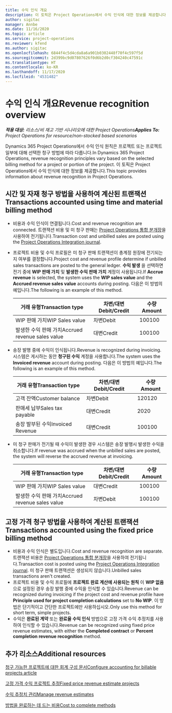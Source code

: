```yaml
---
title: 수익 인식 개요
description: 이 토픽은 Project Operations에서 수익 인식에 대한 정보를 제공합니다.
author: sigitac
manager: Annbe
ms.date: 11/16/2020
ms.topic: article
ms.service: project-operations
ms.reviewer: kfend
ms.author: sigitac
ms.openlocfilehash: 6844f4c5d4cda8a6a901b0302448f70f4c597f5d
ms.sourcegitcommit: 2d399bc9d07807626f0d6b2d0cf304240c47591c
ms.translationtype: HT
ms.contentlocale: ko-KR
ms.lasthandoff: 11/17/2020
ms.locfileid: "4531482"
---
```

# <a name="revenue-recognition-overview"></a><span data-ttu-id="35194-103">수익 인식 개요</span><span class="sxs-lookup"><span data-stu-id="35194-103">Revenue recognition overview</span></span>

<span data-ttu-id="35194-104">_**적용 대상:** 리소스/비 재고 기반 시나리오에 대한 Project Operations_</span><span class="sxs-lookup"><span data-stu-id="35194-104">_**Applies To:** Project Operations for resource/non-stocked based scenarios_</span></span>

<span data-ttu-id="35194-105">Dynamics 365 Project Operations에서 수익 인식 원칙은 프로젝트 또는 프로젝트 일부에 대해 선택한 청구 방법에 따라 다릅니다.</span><span class="sxs-lookup"><span data-stu-id="35194-105">In Dynamics 365 Project Operations, revenue recognition principles vary based on the selected billing method for a project or portion of the project.</span></span> <span data-ttu-id="35194-106">이 토픽은 Project Operations에서 수익 인식에 대한 정보를 제공합니다.</span><span class="sxs-lookup"><span data-stu-id="35194-106">This topic provides information about revenue recognition in Project Operations.</span></span>

## <a name="transactions-accounted-using-time-and-material-billing-method"></a><span data-ttu-id="35194-107">시간 및 자재 청구 방법을 사용하여 계산된 트랜잭션</span><span class="sxs-lookup"><span data-stu-id="35194-107">Transactions accounted using time and material billing method</span></span>

- <span data-ttu-id="35194-108">비용과 수익 인식이 연결됩니다.</span><span class="sxs-lookup"><span data-stu-id="35194-108">Cost and revenue recognition are connected.</span></span> <span data-ttu-id="35194-109">트랜잭션 비용 및 미 청구 판매는 [Project Operations 통합 분개장](../project-accounting/project-operations-integration-journal.md)을 사용하여 전기됩니다.</span><span class="sxs-lookup"><span data-stu-id="35194-109">Transaction cost and unbilled sales are posted using the [Project Operations Integration journal](../project-accounting/project-operations-integration-journal.md).</span></span>
- <span data-ttu-id="35194-110">프로젝트 비용 및 수익 프로필은 미 청구 판매 트랜잭션이 총계정 원장에 전기되는지 여부를 결정합니다.</span><span class="sxs-lookup"><span data-stu-id="35194-110">Project cost and revenue profile determine if unbilled sales transactions are posted to the general ledger.</span></span> <span data-ttu-id="35194-111">**수익 발생** 을 선택하면 전기 중에 **WIP 판매 가치** 및 **발생한 수익 판매 가치** 계정이 사용됩니다.</span><span class="sxs-lookup"><span data-stu-id="35194-111">If **Accrue revenue** is selected, the system uses the **WIP sales value** and the **Accrued revenue sales value** accounts during posting.</span></span> <span data-ttu-id="35194-112">다음은 이 방법의 예입니다.</span><span class="sxs-lookup"><span data-stu-id="35194-112">The following is an example of this method.</span></span>  

  | <span data-ttu-id="35194-113">거래 유형</span><span class="sxs-lookup"><span data-stu-id="35194-113">Transaction type</span></span> | <span data-ttu-id="35194-114">차변/대변</span><span class="sxs-lookup"><span data-stu-id="35194-114">Debit/Credit</span></span> | <span data-ttu-id="35194-115">수량</span><span class="sxs-lookup"><span data-stu-id="35194-115">Amount</span></span> |
  | --- | --- | --- |
  | <span data-ttu-id="35194-116">WIP 판매 가치</span><span class="sxs-lookup"><span data-stu-id="35194-116">WIP Sales value</span></span> | <span data-ttu-id="35194-117">차변</span><span class="sxs-lookup"><span data-stu-id="35194-117">Debit</span></span> | <span data-ttu-id="35194-118">100</span><span class="sxs-lookup"><span data-stu-id="35194-118">100</span></span> |
  | <span data-ttu-id="35194-119">발생한 수익 판매 가치</span><span class="sxs-lookup"><span data-stu-id="35194-119">Accrued revenue sales value</span></span> | <span data-ttu-id="35194-120">대변</span><span class="sxs-lookup"><span data-stu-id="35194-120">Credit</span></span> | <span data-ttu-id="35194-121">100</span><span class="sxs-lookup"><span data-stu-id="35194-121">100</span></span> |

- <span data-ttu-id="35194-122">송장 발행 중에 수익이 인식됩니다.</span><span class="sxs-lookup"><span data-stu-id="35194-122">Revenue is recognized during invoicing.</span></span> <span data-ttu-id="35194-123">시스템은 게시하는 동안 **청구된 수익** 계정을 사용합니다.</span><span class="sxs-lookup"><span data-stu-id="35194-123">The system uses the **Invoiced revenue** account during posting.</span></span> <span data-ttu-id="35194-124">다음은 이 방법의 예입니다.</span><span class="sxs-lookup"><span data-stu-id="35194-124">The following is an example of this method.</span></span>  

  | <span data-ttu-id="35194-125">거래 유형</span><span class="sxs-lookup"><span data-stu-id="35194-125">Transaction type</span></span> | <span data-ttu-id="35194-126">차변/대변</span><span class="sxs-lookup"><span data-stu-id="35194-126">Debit/Credit</span></span> | <span data-ttu-id="35194-127">수량</span><span class="sxs-lookup"><span data-stu-id="35194-127">Amount</span></span> |
  | --- | --- | --- |
  | <span data-ttu-id="35194-128">고객 잔액</span><span class="sxs-lookup"><span data-stu-id="35194-128">Customer balance</span></span> | <span data-ttu-id="35194-129">차변</span><span class="sxs-lookup"><span data-stu-id="35194-129">Debit</span></span> | <span data-ttu-id="35194-130">120</span><span class="sxs-lookup"><span data-stu-id="35194-130">120</span></span> |
  | <span data-ttu-id="35194-131">판매세 납부</span><span class="sxs-lookup"><span data-stu-id="35194-131">Sales tax payable</span></span> | <span data-ttu-id="35194-132">대변</span><span class="sxs-lookup"><span data-stu-id="35194-132">Credit</span></span> | <span data-ttu-id="35194-133">20</span><span class="sxs-lookup"><span data-stu-id="35194-133">20</span></span> |
  | <span data-ttu-id="35194-134">송장 발부된 수익</span><span class="sxs-lookup"><span data-stu-id="35194-134">Invoiced Revenue</span></span> | <span data-ttu-id="35194-135">대변</span><span class="sxs-lookup"><span data-stu-id="35194-135">Credit</span></span> | <span data-ttu-id="35194-136">100</span><span class="sxs-lookup"><span data-stu-id="35194-136">100</span></span> |

- <span data-ttu-id="35194-137">미 청구 판매가 전기될 때 수익이 발생한 경우 시스템은 송장 발행시 발생한 수익을 취소합니다.</span><span class="sxs-lookup"><span data-stu-id="35194-137">If revenue was accrued when the unbilled sales are posted, the system will reverse the accrued revenue at invoicing.</span></span>

  | <span data-ttu-id="35194-138">거래 유형</span><span class="sxs-lookup"><span data-stu-id="35194-138">Transaction type</span></span> | <span data-ttu-id="35194-139">차변/대변</span><span class="sxs-lookup"><span data-stu-id="35194-139">Debit/Credit</span></span> | <span data-ttu-id="35194-140">수량</span><span class="sxs-lookup"><span data-stu-id="35194-140">Amount</span></span> |
  | --- | --- | --- |
  | <span data-ttu-id="35194-141">WIP 판매 가치</span><span class="sxs-lookup"><span data-stu-id="35194-141">WIP Sales value</span></span> | <span data-ttu-id="35194-142">대변</span><span class="sxs-lookup"><span data-stu-id="35194-142">Credit</span></span> | <span data-ttu-id="35194-143">100</span><span class="sxs-lookup"><span data-stu-id="35194-143">100</span></span> |
  | <span data-ttu-id="35194-144">발생한 수익 판매 가치</span><span class="sxs-lookup"><span data-stu-id="35194-144">Accrued revenue sales value</span></span> | <span data-ttu-id="35194-145">차변</span><span class="sxs-lookup"><span data-stu-id="35194-145">Debit</span></span> | <span data-ttu-id="35194-146">100</span><span class="sxs-lookup"><span data-stu-id="35194-146">100</span></span> |

## <a name="transactions-accounted-using-the-fixed-price-billing-method"></a><span data-ttu-id="35194-147">고정 가격 청구 방법을 사용하여 계산된 트랜잭션</span><span class="sxs-lookup"><span data-stu-id="35194-147">Transactions accounted using the fixed price billing method</span></span>

- <span data-ttu-id="35194-148">비용과 수익 인식은 별도입니다.</span><span class="sxs-lookup"><span data-stu-id="35194-148">Cost and revenue recognition are separate.</span></span> <span data-ttu-id="35194-149">트랜잭션 비용은 [Project Operations 통합 분개장](../project-accounting/project-operations-integration-journal.md)을 사용하여 전기됩니다.</span><span class="sxs-lookup"><span data-stu-id="35194-149">Transaction cost is posted using the [Project Operations Integration journal](../project-accounting/project-operations-integration-journal.md).</span></span> <span data-ttu-id="35194-150">미 청구 판매 트랜잭션은 생성되지 않습니다.</span><span class="sxs-lookup"><span data-stu-id="35194-150">Unbilled sales transactions aren't created.</span></span>
- <span data-ttu-id="35194-151">프로젝트 비용 및 수익 프로필에 **프로젝트 완료 계산에 사용되는 원칙** 이 **WIP 없음** 으로 설정된 경우 송장 발행 중에 수익을 인식할 수 있습니다.</span><span class="sxs-lookup"><span data-stu-id="35194-151">Revenue can be recognized during invoicing if the project cost and revenue profile have **Principle used for project completion calculations** set to **No WIP**.</span></span> <span data-ttu-id="35194-152">이 방법은 단기적이고 간단한 프로젝트에만 사용하십시오.</span><span class="sxs-lookup"><span data-stu-id="35194-152">Only use this method for short term, simple projects.</span></span>
- <span data-ttu-id="35194-153">수익은 **완료된 계약** 또는 **완료율 수익 인식** 방법으로 고정 가격 수익 추정치를 사용하여 인식할 수 있습니다.</span><span class="sxs-lookup"><span data-stu-id="35194-153">Revenue can be recognized using fixed price revenue estimates, with either the **Completed contract** or **Percent completion revenue recognition** method.</span></span>

## <a name="additional-resources"></a><span data-ttu-id="35194-154">추가 리소스</span><span class="sxs-lookup"><span data-stu-id="35194-154">Additional resources</span></span>
[<span data-ttu-id="35194-155">청구 가능한 프로젝트에 대한 회계 구성 문서</span><span class="sxs-lookup"><span data-stu-id="35194-155">Configure accounting for billable projects article</span></span>](../project-accounting/configure-accounting-billable-projects.md)

[<span data-ttu-id="35194-156">고정 가격 수익 프로젝트 추정</span><span class="sxs-lookup"><span data-stu-id="35194-156">Fixed price revenue estimate projects</span></span>](rev-rec-percentage-completion-method.md)

[<span data-ttu-id="35194-157">수익 추정치 관리</span><span class="sxs-lookup"><span data-stu-id="35194-157">Manage revenue estimates</span></span>](rev-rec-completed-contract-method.md)

[<span data-ttu-id="35194-158">방법을 완료하는 데 드는 비용</span><span class="sxs-lookup"><span data-stu-id="35194-158">Cost to complete methods</span></span>](cost-complete-methods.md)
